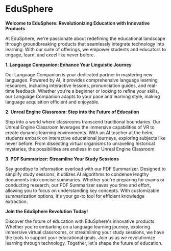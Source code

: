 # EduSphere
**Welcome to EduSphere: Revolutionizing Education with Innovative Products**

At EduSphere, we're passionate about redefining the educational landscape through groundbreaking products that seamlessly integrate technology into learning. With our suite of offerings, we empower students and educators to engage, learn, and excel like never before.

**1. Language Companion: Enhance Your Linguistic Journey**

Our Language Companion is your dedicated partner in mastering new languages. Powered by AI, it provides comprehensive language learning resources, including interactive lessons, pronunciation guides, and real-time feedback. Whether you're a beginner or looking to refine your skills, our Language Companion adapts to your pace and learning style, making language acquisition efficient and enjoyable.

**2. Unreal Engine Classroom: Step into the Future of Education**

Step into a world where classrooms transcend traditional boundaries. Our Unreal Engine Classroom leverages the immersive capabilities of VR to create dynamic learning environments. With an AI teacher at the helm, students embark on interactive educational journeys, exploring subjects like never before. From dissecting virtual organisms to unraveling historical mysteries, the possibilities are endless in our Unreal Engine Classroom.

**3. PDF Summarizer: Streamline Your Study Sessions**

Say goodbye to information overload with our PDF Summarizer. Designed to simplify study sessions, it utilizes AI algorithms to condense lengthy documents into concise summaries. Whether you're preparing for exams or conducting research, our PDF Summarizer saves you time and effort, allowing you to focus on understanding key concepts. With customizable summarization options, it's your go-to tool for efficient knowledge extraction.

**Join the EduSphere Revolution Today!**

Discover the future of education with EduSphere's innovative products. Whether you're embarking on a language learning journey, exploring immersive virtual classrooms, or streamlining your study sessions, we have the tools to support your educational goals. Join us as we revolutionize learning through technology. Together, let's shape the future of education.
